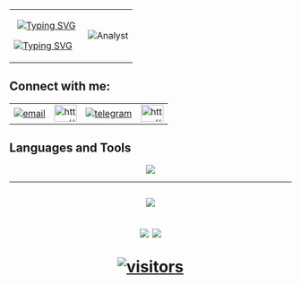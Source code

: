 <table style="border-collapse: collapse; border: none;">
  <tr>
    <td width="60%">
<p align="center"><a href="https://github.com/pronad1"><img src="https://readme-typing-svg.demolab.com?font=Fira+Code&weight=800&size=28&pause=500&color=3498DB&center=true&vCenter=true&multiline=true&width=435&height=100&lines=Welcome+to+;Prosenjit's+Github+Profile" alt="Typing SVG" /></a></p>

[![Typing SVG](http://readme-typing-svg.herokuapp.com?font=Fira+Code&pause=1000&width=435&lines=P+R+O+S+E+N+J+I+T;A+student+at+PSTU;studying+BSc.+in+CSE+)](https://git.io/typing-svg)
  </td>
    <td>
             <img  src="analyst.gif" alt="Analyst">
        </td>
  </tr>
</table>

## Connect with me:
<table align="center">
      <tbody>
        <tr>
          <td><a href="mailto:prosenjit1156@gmail.com" title="Email"><img 
                src="https://img.icons8.com/fluency/48/000000/mail.png" 
                alt="email" title="Email"></a><br>
          </td>
          <td><a href="https://www.facebook.com/profile.php?id=100053139540646" target="blank"><img 
               src="https://raw.githubusercontent.com/rahuldkjain/github-profile-readme-generator/master/src/images/icons/Social/facebook.svg" 
               alt="https://www.facebook.com/profile.php?id=100053139540646" height="30" width="40" /></a><br>
          </td>
          <td><a href="https://t.me/prosenjit_mondol" title="Telegram" target="_blank"><img 
                 src="https://img.icons8.com/fluency/48/null/telegram-app.png" 
                 alt="telegram" title="Telegram"></a></a><br>
          </td>
          <td><a href="https://www.linkedin.com/in/prosenjit-mondol-615342266/" target="blank"><img 
                  src="https://raw.githubusercontent.com/rahuldkjain/github-profile-readme-generator/master/src/images/icons/Social/linked-in-alt.svg" 
                  alt="https://www.linkedin.com/in/prosenjit-mondol-615342266/" height="30" width="40" /></a><br>
          </td>
        </tr>
      </tbody>
    </table>

## Languages and Tools

<p align="center">
  <a href="https://skillicons.dev">
    <img src="https://skillicons.dev/icons?i=aws,git,github,cs,cpp,java,flutter,dart,npm,react,css,html,js,mysql,nodejs,nextjs,postman,py,ts,vite,tailwind,firebase,yarn,mongodb&perline=8" />
  </a>
</p>

---

<h1 style="margin-top: 0px" align="center">
  
  ![](http://github-profile-summary-cards.vercel.app/api/cards/profile-details?username=pronad1&theme=default)
  
  ![](http://github-profile-summary-cards.vercel.app/api/cards/productive-time?username=pronad1&theme=default&utcOffset=6)
  ![](https://github-readme-stats.vercel.app/api/top-langs?username=pronad1&show_icons=true&locale=en&layout=compact)


  
  <a href="https://github.com/pronad1/"><img src="https://komarev.com/ghpvc/?username=pronad1" alt="visitors" /></a>
  
</h1>
